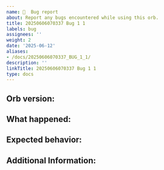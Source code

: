 ```yaml
---
name: 🐞  Bug report
about: Report any bugs encountered while using this orb.
title: 20250606070337 Bug 1 1
labels: bug
assignees: ''
weight: 2
date: '2025-06-12'
aliases:
- /docs/20250606070337_BUG_1_1/
description: ''
linkTitle: 20250606070337 Bug 1 1
type: docs
---
```


## Orb version:

<!---
  e.g., 1.0.0
  find this information in your config.yml file;
  if the version is @volatile, check the top of your CircleCI-generated,
  expanded configuration file, viewable from the "Configuration" tab of
  any job page, for the orb's specific semantic version number
-->

## What happened:

<!---
  please include any relevant links to CircleCI workflows or jobs
  where you saw this behavior
-->

## Expected behavior:

<!--- what should happen, ideally? -->

## Additional Information:

<!--- Provide any additional context possible. -->